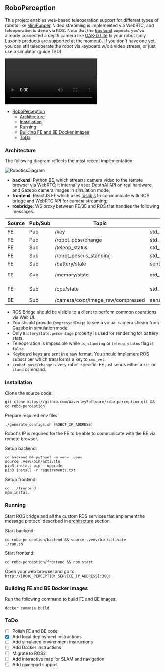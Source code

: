 ## RoboPerception

This project enables web-based teleoperation support for different types of robots like [MiniPupper](https://minipupperdocs.readthedocs.io/en/latest/).
Video streaming is implemented via WebRTC, and teleoperation is done via ROS.
Note that the [backend](https://github.com/WaverleySoftware/robo-perception/tree/main/backend) expects you've already connected a depth camera like [OAK-D Lite](https://shop.luxonis.com/products/oak-d-lite-1) to your robot (only Luxonis products are supported at the moment). If you don't have one yet, you can still teleoperate the robot via keyboard w/o a video stream, or just use a simulator (guide TBD).

<video src="https://user-images.githubusercontent.com/6638780/216462051-69f42309-a2ed-4503-bd91-8f26c7efc3ee.mp4"></video>

- [RoboPerception](#roboperception)
  - [Architecture](#architecture)
  - [Installation](#installation)
  - [Running](#running)
  - [Building FE and BE Docker images](#building-fe-and-be-docker-images)
  - [ToDo](#todo)

### Architecture

The following diagram reflects the most recent implementation:

![RoboticsDiagram](https://user-images.githubusercontent.com/6638780/215894287-12096b5d-7e7c-42dd-910d-089199378e9a.png)

- **backend**: Python BE, which streams camera video to the remote browser via WebRTC; it internally uses [DepthAI](https://docs.luxonis.com/projects/api/en/latest/index.html) API on real hardware, and Gazebo camera images in simulation mode;
- **frontend**: ReactJS FE which uses [roslibjs](https://github.com/RobotWebTools/roslibjs) to communicate with ROS bridge and WebRTC API for camera streaming;
- **rosbridge**: WS proxy between FE/BE and ROS that handles the following messages.

| Source | Pub/Sub | Topic                              | Message Type                | Example    |
| ------ | ------- | ---------------------------------- | --------------------------- | ---------- |
| FE     | Pub     | /key                               | std_msgs/String             | i/I/1/,    |
| FE     | Pub     | /robot_pose/change                 | std_msgs/String             | sit/stand  |
| FE     | Sub     | /teleop_status                     | std_msgs/Bool               | true/false |
| FE     | Sub     | /robot_pose/is_standing            | std_msgs/Bool               | true/false |
| FE     | Sub     | /battery/state                     | sensor_msgs/BatteryState    |            |
| FE     | Sub     | /memory/state                      | std_msgs/Float32            | 0.0-100.0  |
| FE     | Sub     | /cpu/state                         | std_msgs/Float32            | 0.0-100.0  |
| BE     | Sub     | /camera/color/image_raw/compressed | sensor_msgs/CompressedImage |            |

- ROS Bridge should be visible to a client to perform common operations via Web UI.
- You should provide `CompressedImage` to see a virtual camera stream from Gazebo in simulation mode.
- Only `BatteryState.percentage` property is used for rendering for battery stats.
- Teleoperation is impossible while `is_standing` or `teleop_status` flag is `false`.
- Keyboard keys are sent in a raw format. You should implement ROS subscriber which transforms a key to `cmd_vel`.
- `/robot_pose/change` is very robot-specific: FE just sends either a `sit` or `stand` command.

### Installation

Clone the source code:

```shell
git clone https://github.com/WaverleySoftware/robo-perception.git && cd robo-perception
```

Prepare required env files:

```shell
./generate_configs.sh [ROBOT_IP_ADDRESS]
```

Robot's IP is required for the FE to be able to communicate with the BE via remote browser.

Setup backend:
```shell
cd backend && python3 -m venv .venv
source .venv/bin/activate
pip3 install pip --upgrade
pip3 install -r requirements.txt
```

Setup frontend:
```shell
cd ../frontend
npm install
```

### Running

Start ROS bridge and all the custom ROS services that implement the message protocol described in [architecture](#architecture) section.

Start backend:
```shell
cd robo-perception/backend && source .venv/bin/activate
./run.sh
```

Start frontend:
```shell
cd robo-perception/frontend && npm start
```

Open your web browser and go to: `http://[ROBO_PERCEPTION_SERVICE_IP_ADDRESS]:3000`

### Building FE and BE Docker images

Run the following command to build FE and BE images:

```shell
docker compose build
```

### ToDo

- [ ] Polish FE and BE code
- [x] Add local deployment instructions
- [ ] Add simulated environment instructions
- [ ] Add Docker instructions
- [ ] Migrate to ROS2
- [ ] Add interactive map for SLAM and navigation
- [ ] Add gamepad support
